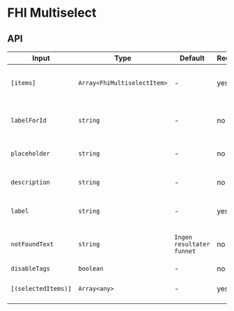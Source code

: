 # FHI Multiselect

## API

| Input               | Type                        | Default   | Required | Description |
| ------------------- | --------------------------- | -------   | -------- | ----------- |
| `[items]`           | `Array<FhiMultiselectItem>` | -         | yes      | Items array (same as in ng-select except for item type `FhiMultiselectItem`). |
| `labelForId`        | `string`                    | -         | no       | Id to associate control with label (same as in ng-select). |
| `placeholder`       | `string`                    | -         | no       | Placeholder text (same as in ng-select). |
| `description`       | `string`                    | -         | no       | Description below the label (custom for FHI Multiselect). |
| `label`             | `string`                    | -         | yes      | Label above the ng-select field (custom for FHI Multiselect). |
| `notFoundText`      | `string`                    | `Ingen resultater funnet` | no       | Set custom text when filter returns empty result (same as in ng-select). |
| `disableTags`       | `boolean`                   | -         | no       | Disable tags list. |
| `[(selectedItems)]` | `Array<any>`                | -         | yes      | A two way binding to access ng-select's `ngModel`. |
